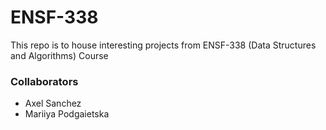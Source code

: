 # ENSF-338
This repo is to house interesting projects from ENSF-338 (Data Structures and Algorithms) Course

### Collaborators
- Axel Sanchez
- Mariiya Podgaietska
